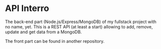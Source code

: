 # API Interro

The back-end part (Node.js/Express/MongoDB) of my fullstack project with no name, yet.
This is a REST API (at least a start) allowing to add, remove, update and get data from a MongoDB.

The front part can be found in another repository.
